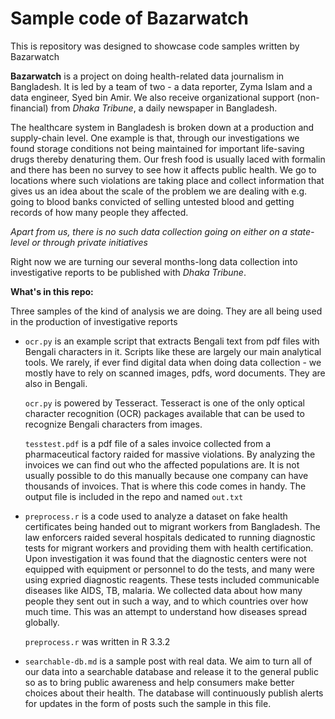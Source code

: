 # Sample code of Bazarwatch
This is repository was designed to showcase code samples written by Bazarwatch

**Bazarwatch** is a project on doing health-related data journalism in Bangladesh. It is led by a team of two - a data reporter, Zyma Islam and a data engineer, Syed bin Amir. We also receive organizational support (non-financial) from *Dhaka Tribune*, a daily newspaper in Bangladesh. 

The healthcare system in Bangladesh is broken down at a production and supply-chain level. One example is that, through our investigations we found storage conditions not being maintained for important life-saving drugs thereby denaturing them. Our fresh food is usually laced with formalin and there has been no survey to see how it affects public health. We go to locations where such violations are taking place and collect information that gives us an idea about the scale of the problem we are dealing with e.g. going to blood banks convicted of selling untested blood and getting records of how many people they affected. 

*Apart from us, there is no such data collection going on either on a state-level or through private initiatives*

Right now we are turning our several months-long data collection into investigative reports to be published with *Dhaka Tribune*. 

**What's in this repo:**

Three samples of the kind of analysis we are doing. They are all being used in the production of investigative reports

* `ocr.py` is an example script that extracts Bengali text from pdf files with Bengali characters in it. Scripts like these are largely our main analytical tools. We rarely, if ever find digital data when doing data collection - we mostly have to rely on scanned images, pdfs, word documents. They are also in Bengali. 
  
  `ocr.py` is powered by Tesseract. Tesseract is one of the only optical character recognition (OCR) packages available that can be used to recognize Bengali characters from images. 
  
  `tesstest.pdf` is a pdf file of a sales invoice collected from a pharmaceutical factory raided for massive violations. By analyzing the invoices we can find out who the affected populations are. It is not usually possible to do this manually because one company can have thousands of invoices. That is where this code comes in handy. The output file is included in the repo and named `out.txt`

* `preprocess.r` is a code used to analyze a dataset on fake health certificates being handed out to migrant workers from Bangladesh. The law enforcers raided several hospitals dedicated to running diagnostic tests for migrant workers and providing them with health certification. Upon investigation it was found that the diagnostic centers were not equipped with equipment or personnel to do the tests, and many were using expried diagnostic reagents. These tests included communicable diseases like AIDS, TB, malaria. We collected data about how many people they sent out in such a way, and to which countries over how much time. This was an attempt to understand how diseases spread globally. 

  `preprocess.r` was written in R 3.3.2 

* `searchable-db.md` is a sample post with real data. We aim to turn all of our data into a searchable database and release it to the general public so as to bring public awareness and help consumers make better choices about their health. The database will continuously publish alerts for updates in the form of posts such the sample in this file. 



